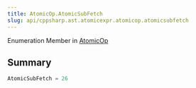 ```yaml
---
title: AtomicOp.AtomicSubFetch
slug: api/cppsharp.ast.atomicexpr.atomicop.atomicsubfetch
---
```

Enumeration Member in [AtomicOp](/api/cppsharp/ast/atomicexpr/atomicop)

## Summary



```csharp
AtomicSubFetch = 26
```

